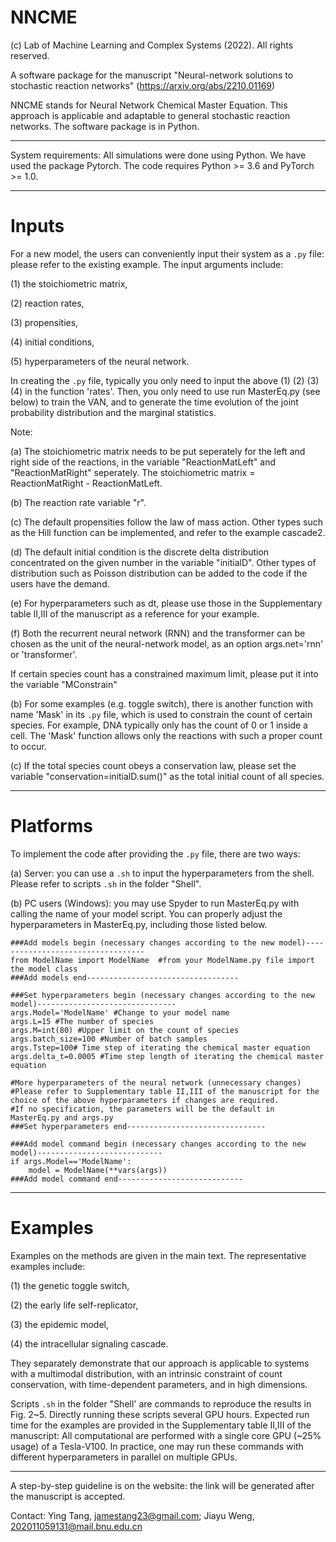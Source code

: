 # NNCME
(c) Lab of Machine Learning and Complex Systems (2022).
All rights reserved. 

A software package for the manuscript "Neural-network solutions to stochastic reaction networks" (https://arxiv.org/abs/2210.01169)

NNCME stands for Neural Network Chemical Master Equation. This approach is applicable and adaptable to general stochastic reaction networks. The software package is in Python. 


--------------------------------------------------------------------------------------------------------------------------------------------

System requirements: 
All simulations were done using Python.
We have used the package Pytorch. The code requires Python >= 3.6 and PyTorch >= 1.0.

--------------------------------------------------------------------------------------------------------------------------------------------

# Inputs

For a new model, the users can conveniently input their system as a `.py` file: please refer to the existing example. The input arguments include:

(1) the stoichiometric matrix, 

(2) reaction rates, 

(3) propensities,

(4) initial conditions, 

(5) hyperparameters of the neural network.

In creating the `.py` file, typically you only need to input the above (1) (2) (3) (4) in the function 'rates'. Then, you only need to use run MasterEq.py (see below) to train the VAN, and to generate the time evolution of the joint probability distribution and the marginal statistics.

Note: 

(a) The stoichiometric matrix needs to be put seperately for the left and right side of the reactions, in the variable "ReactionMatLeft" and "ReactionMatRight" seperately. The stoichiometric matrix = ReactionMatRight - ReactionMatLeft.

(b) The reaction rate variable "r". 

(c) The default propensities follow the law of mass action. Other types such as the Hill function can be implemented, and refer to the example cascade2.

(d) The default initial condition is the discrete delta distribution concentrated on the given number in the variable "initialD". Other types of distribution such as Poisson distribution can be added to the code if the users have the demand.

(e) For hyperparameters such as dt, please use those in the Supplementary table II,III of the manuscript as a reference for your example. 

(f) Both the recurrent neural network (RNN) and the transformer can be chosen as the unit of the neural-network model, as an option args.net='rnn' or 'transformer'. 

If certain species count has a constrained maximum limit, please put it into the variable "MConstrain"

(b) For some examples (e.g. toggle switch), there is another function with name 'Mask' in its `.py` file, which is used to constrain the count of certain species. For example, DNA typically only has the count of 0 or 1 inside a cell. The 'Mask' function allows only the reactions with such a proper count to occur. 

(c) If the total species count obeys a conservation law, please set the variable "conservation=initialD.sum()" as the total initial count of all species.


--------------------------------------------------------------------------------------------------------------------------------------------

# Platforms

To implement the code after providing the `.py` file, there are two ways:

(a) Server: you can use a `.sh` to input the hyperparameters from the shell. Please refer to scripts `.sh` in the folder "Shell".

(b) PC users (Windows): you may use Spyder to run MasterEq.py with calling the name of your model script. You can properly adjust the hyperparameters in MasterEq.py, including those listed below.

```
###Add models begin (necessary changes according to the new model)----------------------------------
from ModelName import ModelName  #from your ModelName.py file import the model class
###Add models end----------------------------------

###Set hyperparameters begin (necessary changes according to the new model)-------------------------------
args.Model='ModelName' #Change to your model name
args.L=15 #The number of species
args.M=int(80) #Upper limit on the count of species
args.batch_size=100 #Number of batch samples
args.Tstep=100# Time step of iterating the chemical master equation
args.delta_t=0.0005 #Time step length of iterating the chemical master equation

#More hyperparameters of the neural network (unnecessary changes)
#Please refer to Supplementary table II,III of the manuscript for the choice of the above hyperparameters if changes are required. 
#If no specification, the parameters will be the default in MasterEq.py and args.py
###Set hyperparameters end-------------------------------

###Add model command begin (necessary changes according to the new model)----------------------------
if args.Model=='ModelName':
    model = ModelName(**vars(args))   
###Add model command end----------------------------
```
--------------------------------------------------------------------------------------------------------------------------------------------

# Examples

Examples on the methods are given in the main text. The representative examples include:  

(1) the genetic toggle switch, 

(2) the early life self-replicator, 

(3) the epidemic model, 

(4) the intracellular signaling cascade. 

They separately demonstrate that our approach is applicable to systems with a multimodal distribution, with an intrinsic constraint of count conservation, with time-dependent parameters, and in high dimensions.

Scripts `.sh` in the folder "Shell' are commands to reproduce the results in Fig. 2~5. Directly running these scripts several GPU hours. Expected run time for the examples are provided in the Supplementary table II,III of the manuscript: All computational are performed with a single core GPU (~25% usage) of a Tesla-V100. In practice, one may run these commands with different hyperparameters in parallel on multiple GPUs.

--------------------------------------------------------------------------------------------------------------------------------------------


A step-by-step guideline is on the website: the link will be generated after the manuscript is accepted. 

Contact: Ying Tang, jamestang23@gmail.com; Jiayu Weng, 202011059131@mail.bnu.edu.cn

